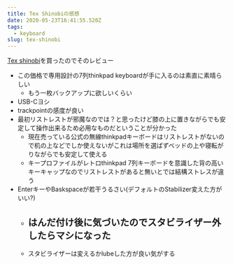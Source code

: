 ```yaml
---
title: Tex Shinobiの感想
date: 2020-05-23T16:41:55.520Z
tags:
  - keyboard
slug: tex-shinobi
---
```

[Tex shinobi](https://tex.com.tw/products/shinobi?variant=16969883648090)を買ったのでそのレビュー

- この価格で専用設計の7列thinkpad keyboardが手に入るのは素直に素晴らしい
  - もう一枚バックアップに欲しいくらい
- USB-Cヨシ
- trackpointの感度が良い
- 最初リストレストが邪魔なのでは？と思ったけど膝の上に置きながらでも安定して操作出来るため必用なものだということが分かった
  - 現在売っている公式の無線thinkpadキーボードはリストレストがないので机の上などでしか使えないがこれは場所を選ばずベッドの上や寝転がりながらでも安定して使える
  - キープロファイルがレトロthinkpad 7列キーボードを意識した背の高いキーキャップなのでリストレストがあると無いとでは結構ストレスが違う
- EnterキーやBaskspaceが若干うるさい(デフォルトのStabilizer変えた方がいい?)
  - はんだ付け後に気づいたのでスタビライザー外したらマシになった
    - 
  - スタビライザーは変えるかlubeした方が良い気がする